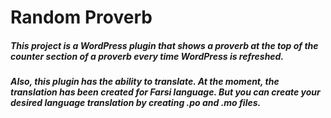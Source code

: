 
# Random Proverb

##### This project is a WordPress plugin that shows a proverb at the top of the counter section of a proverb every time WordPress is refreshed.
##### Also, this plugin has the ability to translate. At the moment, the translation has been created for Farsi language. But you can create your desired language translation by creating .po and .mo files.

